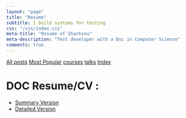 ```yaml
---
layout: "page"
title: "Resume"
subtitle: I build systems for testing
css: "/css/index.css"
meta-title: "Resume of Shantonu"
meta-description: "Test developer with a Bsc in Computer Science"
comments: true
---
```

<div class="list-filters">
    <a href="/" class="list-filter filter-selected">All posts</a>
    <a href="/popular" class="list-filter">Most Popular</a>
    <a href="/courses" class="list-filter">courses</a>
	<a href="/talks" class="list-filter">talks</a>
    <a href="/tags" class="list-filter">Index</a>
</div>

# DOC Resume/CV : 
- [Summary Version](https://www.dropbox.com/s/nqwhic4wt2z3ss3/Resume_Shantanu%20Sarker_SDET_14Y.doc?dl=0)
- [Detailed Version](https://www.dropbox.com/s/3372fobq4hyviyt/Resume_Shantanu%20Sarker_SDET_14Y_details.doc?dl=0)